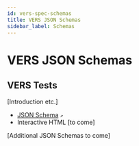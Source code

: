 ```yaml
---
id: vers-spec-schemas
title: VERS JSON Schemas
sidebar_label: Schemas
---
```


# VERS JSON Schemas

## VERS Tests

[Introduction etc.]

- <a href="https://github.com/package-url/vers-spec/tree/main/schemas/vers-test.schema.json" target="_blank">JSON Schema</a> `↗`
- Interactive HTML [to come]


[Additional JSON Schemas to come]
